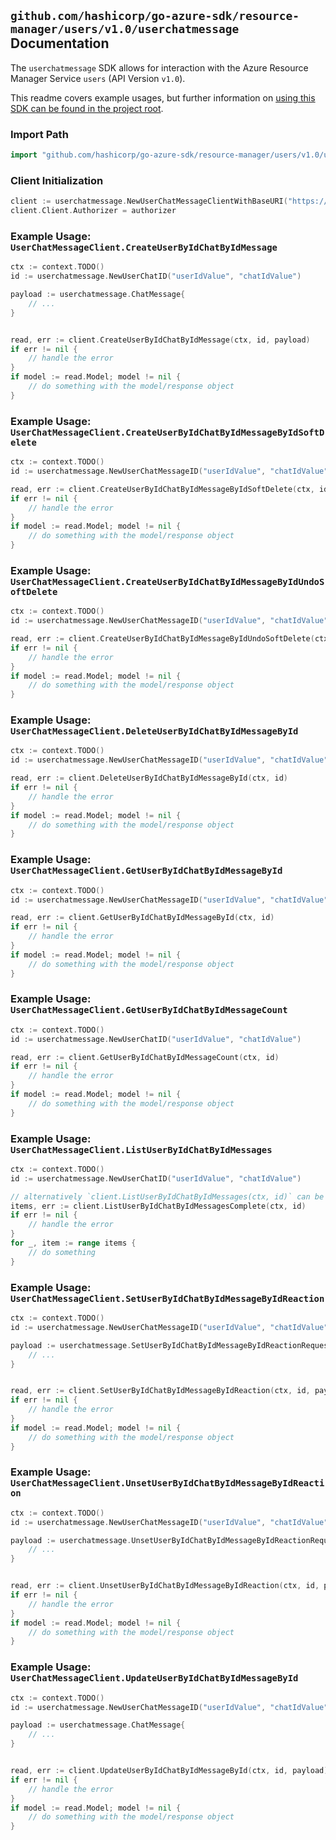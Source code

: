 
## `github.com/hashicorp/go-azure-sdk/resource-manager/users/v1.0/userchatmessage` Documentation

The `userchatmessage` SDK allows for interaction with the Azure Resource Manager Service `users` (API Version `v1.0`).

This readme covers example usages, but further information on [using this SDK can be found in the project root](https://github.com/hashicorp/go-azure-sdk/tree/main/docs).

### Import Path

```go
import "github.com/hashicorp/go-azure-sdk/resource-manager/users/v1.0/userchatmessage"
```


### Client Initialization

```go
client := userchatmessage.NewUserChatMessageClientWithBaseURI("https://management.azure.com")
client.Client.Authorizer = authorizer
```


### Example Usage: `UserChatMessageClient.CreateUserByIdChatByIdMessage`

```go
ctx := context.TODO()
id := userchatmessage.NewUserChatID("userIdValue", "chatIdValue")

payload := userchatmessage.ChatMessage{
	// ...
}


read, err := client.CreateUserByIdChatByIdMessage(ctx, id, payload)
if err != nil {
	// handle the error
}
if model := read.Model; model != nil {
	// do something with the model/response object
}
```


### Example Usage: `UserChatMessageClient.CreateUserByIdChatByIdMessageByIdSoftDelete`

```go
ctx := context.TODO()
id := userchatmessage.NewUserChatMessageID("userIdValue", "chatIdValue", "chatMessageIdValue")

read, err := client.CreateUserByIdChatByIdMessageByIdSoftDelete(ctx, id)
if err != nil {
	// handle the error
}
if model := read.Model; model != nil {
	// do something with the model/response object
}
```


### Example Usage: `UserChatMessageClient.CreateUserByIdChatByIdMessageByIdUndoSoftDelete`

```go
ctx := context.TODO()
id := userchatmessage.NewUserChatMessageID("userIdValue", "chatIdValue", "chatMessageIdValue")

read, err := client.CreateUserByIdChatByIdMessageByIdUndoSoftDelete(ctx, id)
if err != nil {
	// handle the error
}
if model := read.Model; model != nil {
	// do something with the model/response object
}
```


### Example Usage: `UserChatMessageClient.DeleteUserByIdChatByIdMessageById`

```go
ctx := context.TODO()
id := userchatmessage.NewUserChatMessageID("userIdValue", "chatIdValue", "chatMessageIdValue")

read, err := client.DeleteUserByIdChatByIdMessageById(ctx, id)
if err != nil {
	// handle the error
}
if model := read.Model; model != nil {
	// do something with the model/response object
}
```


### Example Usage: `UserChatMessageClient.GetUserByIdChatByIdMessageById`

```go
ctx := context.TODO()
id := userchatmessage.NewUserChatMessageID("userIdValue", "chatIdValue", "chatMessageIdValue")

read, err := client.GetUserByIdChatByIdMessageById(ctx, id)
if err != nil {
	// handle the error
}
if model := read.Model; model != nil {
	// do something with the model/response object
}
```


### Example Usage: `UserChatMessageClient.GetUserByIdChatByIdMessageCount`

```go
ctx := context.TODO()
id := userchatmessage.NewUserChatID("userIdValue", "chatIdValue")

read, err := client.GetUserByIdChatByIdMessageCount(ctx, id)
if err != nil {
	// handle the error
}
if model := read.Model; model != nil {
	// do something with the model/response object
}
```


### Example Usage: `UserChatMessageClient.ListUserByIdChatByIdMessages`

```go
ctx := context.TODO()
id := userchatmessage.NewUserChatID("userIdValue", "chatIdValue")

// alternatively `client.ListUserByIdChatByIdMessages(ctx, id)` can be used to do batched pagination
items, err := client.ListUserByIdChatByIdMessagesComplete(ctx, id)
if err != nil {
	// handle the error
}
for _, item := range items {
	// do something
}
```


### Example Usage: `UserChatMessageClient.SetUserByIdChatByIdMessageByIdReaction`

```go
ctx := context.TODO()
id := userchatmessage.NewUserChatMessageID("userIdValue", "chatIdValue", "chatMessageIdValue")

payload := userchatmessage.SetUserByIdChatByIdMessageByIdReactionRequest{
	// ...
}


read, err := client.SetUserByIdChatByIdMessageByIdReaction(ctx, id, payload)
if err != nil {
	// handle the error
}
if model := read.Model; model != nil {
	// do something with the model/response object
}
```


### Example Usage: `UserChatMessageClient.UnsetUserByIdChatByIdMessageByIdReaction`

```go
ctx := context.TODO()
id := userchatmessage.NewUserChatMessageID("userIdValue", "chatIdValue", "chatMessageIdValue")

payload := userchatmessage.UnsetUserByIdChatByIdMessageByIdReactionRequest{
	// ...
}


read, err := client.UnsetUserByIdChatByIdMessageByIdReaction(ctx, id, payload)
if err != nil {
	// handle the error
}
if model := read.Model; model != nil {
	// do something with the model/response object
}
```


### Example Usage: `UserChatMessageClient.UpdateUserByIdChatByIdMessageById`

```go
ctx := context.TODO()
id := userchatmessage.NewUserChatMessageID("userIdValue", "chatIdValue", "chatMessageIdValue")

payload := userchatmessage.ChatMessage{
	// ...
}


read, err := client.UpdateUserByIdChatByIdMessageById(ctx, id, payload)
if err != nil {
	// handle the error
}
if model := read.Model; model != nil {
	// do something with the model/response object
}
```
